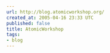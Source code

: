 ```yaml
---
url: http://blog.atomicworkshop.org/
created_at: 2005-04-16 23:33 UTC
published: false
title: AtomicWorkshop
tags:
- blog
---
```



